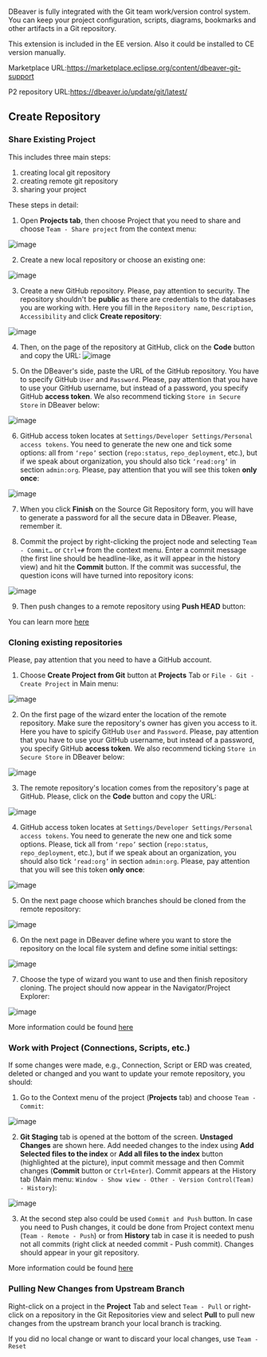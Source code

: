 DBeaver is fully integrated with the Git team work/version control system.
You can keep your project configuration, scripts, diagrams, bookmarks and other artifacts in a Git repository.

This extension is included in the EE version. Also it could be installed to CE version manually.

Marketplace URL:https://marketplace.eclipse.org/content/dbeaver-git-support

P2 repository URL:https://dbeaver.io/update/git/latest/
## Create Repository
### Share Existing Project
This includes three main steps:
1) creating local git repository
2) creating remote git repository
3) sharing your project

These steps in detail:

1. Open **Projects tab**, then choose Project that you need to share and choose `Team - Share project` from the context menu:

![image](https://user-images.githubusercontent.com/31996417/106870275-f93aff00-66e1-11eb-9a78-08cf2b3305a4.png)

2. Create a new local repository or choose an existing one:

![image](https://user-images.githubusercontent.com/31996417/106871019-d4935700-66e2-11eb-8fce-1fae7b5de90c.png)

3. Create a new GitHub repository. Please, pay attention to security. The repository shouldn't be **public** as there are credentials to the databases you are working with. Here you fill in the `Repository name`, `Description`, `Accessibility` and click **Create repository**: 

![image](https://user-images.githubusercontent.com/49681450/189151679-b963497e-5277-4444-bbe8-37fabd06076d.png)

4. Then, on the page of the repository at GitHub, click on the **Code** button and copy the URL:
![image](https://user-images.githubusercontent.com/49681450/189152796-cad7251a-5684-48b9-919c-5d25cb8c26c3.png)


5. On the DBeaver's side, paste the URL of the GitHub repository. You have to specify GitHub `User` and `Password`. Please, pay attention that you have to use your GitHub username, but instead of a password, you specify GitHub **access token**. We also recommend ticking `Store in Secure Store` in DBeaver below:

![image](https://user-images.githubusercontent.com/49681450/189149843-ca95761f-cac9-4de9-aa9f-6f2520a225ac.png)

6. GitHub access token locates at `Settings/Developer Settings/Personal access tokens`. You need to generate the new one and tick some options: all from `‘repo’` section (`repo:status`, `repo_deployment`, etc.), but if we speak about organization, you should also tick `‘read:org’` in section `admin:org`. Please, pay attention that you will see this token **only once**:

![image](https://user-images.githubusercontent.com/49681450/189156244-99b0327c-e883-40e8-86c0-da167a852273.png)

7. When you click **Finish** on the Source Git Repository form, you will have to generate a password for all the secure data in DBeaver. Please, remember it.


8. Commit the project by right-clicking the project node and selecting `Team - Commit…` or `Ctrl+#` from the context menu. Enter a commit message (the first line should be headline-like, as it will appear in the history view) and hit the **Commit** button. If the commit was successful, the question icons will have turned into repository icons:

![image](https://user-images.githubusercontent.com/31996417/106871822-b548f980-66e3-11eb-9a00-1ddc4329c29e.png)

9. Then push changes to a remote repository using **Push HEAD** button:

You can learn more [here](https://wiki.eclipse.org/EGit/User_Guide#GitHub_Tutorial)

### Cloning existing repositories


Please, pay attention that you need to have a GitHub account.

1. Choose **Create Project from Git** button at **Projects** Tab or `File - Git - Create Project` in Main menu:

![image](https://user-images.githubusercontent.com/31996417/122201593-da752200-cea4-11eb-9175-e131e3fb45e4.png)

2. On the first page of the wizard enter the location of the remote repository. Make sure the repository's owner has given you access to it. Here you have to spicify GitHub `User` and `Password`. Please, pay attention that you have to use your GitHub username, but instead of a password, you specify GitHub **access token**. We also recommend ticking `Store in Secure Store` in DBeaver below: 

![image](https://user-images.githubusercontent.com/31996417/106876474-c9dbc080-66e8-11eb-9db2-b152ebaaf9a4.png)

3. The remote repository's location comes from the repository's page at GitHub. Please, click on the **Code** button and copy the URL:

![image](https://user-images.githubusercontent.com/49681450/189152796-cad7251a-5684-48b9-919c-5d25cb8c26c3.png)

4.  GitHub access token locates at `Settings/Developer Settings/Personal access tokens`. You need to generate the new one and tick some options. Please, tick all from `‘repo’` section (`repo:status`, `repo_deployment`, etc.), but if we speak about an organization, you should also tick `‘read:org’` in section `admin:org`. Please, pay attention that you will see this token **only once**:

![image](https://user-images.githubusercontent.com/49681450/189156244-99b0327c-e883-40e8-86c0-da167a852273.png)


5. On the next page choose which branches should be cloned from the remote repository:

![image](https://user-images.githubusercontent.com/31996417/106876529-d7914600-66e8-11eb-900d-267769a535b7.png)

6. On the next page in DBeaver define where you want to store the repository on the local file system and define some initial settings:

![image](https://user-images.githubusercontent.com/31996417/106876376-ae70b580-66e8-11eb-945b-269954600385.png)

7. Choose the type of wizard you want to use and then finish repository cloning. The project should now appear in the Navigator/Project Explorer:

![image](https://user-images.githubusercontent.com/31996417/122201831-1dcf9080-cea5-11eb-8adb-d0e527fe352c.png)

More information could be found [here](https://wiki.eclipse.org/EGit/User_Guide#Cloning_Remote_Repositories)

### Work with Project (Connections, Scripts, etc.)

If some changes were made, e.g., Connection, Script or ERD was created, deleted or changed and you want to update your remote repository, you should:

1. Go to the Context menu of the project (**Projects** tab) and choose `Team - Commit`:

![image](https://user-images.githubusercontent.com/31996417/122196400-e3172980-ce9f-11eb-9f37-a8f226e3cfc6.png)

2. **Git Staging** tab is opened at the bottom of the screen. **Unstaged Changes** are shown here. Add needed changes to the index using **Add Selected files to the index** or **Add all files to the index** button (highlighted at the picture), input commit message and then Commit changes (**Commit** button or `Ctrl+Enter`). Commit appears at the History tab (Main menu: `Window - Show view - Other - Version Control(Team) - History`): 

![image](https://user-images.githubusercontent.com/31996417/122196920-5caf1780-cea0-11eb-849b-b81b010078b0.png)

3. At the second step also could be used `Commit and Push` button. In case you need to Push changes, it could be done from Project context menu (`Team - Remote - Push`) or from **History** tab in case it is needed to push not all commits (right click at needed commit - Push commit). Changes should appear in your git repository.

More information could be found [here](https://wiki.eclipse.org/EGit/User_Guide#Committing_Changes)

### Pulling New Changes from Upstream Branch

Right-click on a project in the **Project** Tab and select `Team - Pull` or right-click on a repository in the Git Repositories view and select **Pull** to pull new changes from the upstream branch your local branch is tracking. 

If you did no local change or want to discard your local changes, use `Team - Reset`


